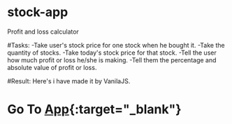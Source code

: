 # stock-app
Profit and loss calculator

#Tasks:
-Take user's stock price for one stock when he bought it.
-Take the quantity of stocks.
-Take today's stock price for that stock.
-Tell the user how much profit or loss he/she is making.
-Tell them the percentage and absolute value of profit or loss.

#Result:
Here's i have made it by VanilaJS.

# Go To [App](https://distracted-noether-a6fab6.netlify.app/){:target="_blank"} 
